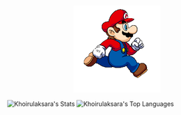 <p align="center">
  <img src="https://github.com/khoirulaksara/khoirulaksara/raw/master/mario-running.gif" alt="Hai"/>

</p>

![Khoirulaksara's Stats](https://github-readme-stats.vercel.app/api?username=Khoirulaksara&theme=vue-dark&show_icons=true&hide_border=true&count_private=true)
![Khoirulaksara's Top Languages](https://github-readme-stats.vercel.app/api/top-langs/?username=Khoirulaksara&theme=vue-dark&show_icons=true&hide_border=true&layout=compact)
<!--
**khoirulaksara/khoirulaksara** is a ✨ _special_ ✨ repository because its `README.md` (this file) appears on your GitHub profile.

Here are some ideas to get you started:

- 🔭 I’m currently working on ...
- 🌱 I’m currently learning ...
- 👯 I’m looking to collaborate on ...
- 🤔 I’m looking for help with ...
- 💬 Ask me about ...
- 📫 How to reach me: ...
- 😄 Pronouns: ...
- ⚡ Fun fact: ...
-->

